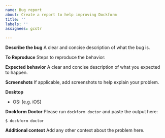 ```yaml
---
name: Bug report
about: Create a report to help improving Dockform
title: ''
labels: ''
assignees: gcstr

---
```


**Describe the bug**
A clear and concise description of what the bug is.

**To Reproduce**
Steps to reproduce the behavior:

**Expected behavior**
A clear and concise description of what you expected to happen.

**Screenshots**
If applicable, add screenshots to help explain your problem.

**Desktop**
 - OS: [e.g. iOS]

**Dockform Doctor**
Please run `dockform doctor` and paste the output here:

```
$ dockform doctor
``` 

**Additional context**
Add any other context about the problem here.
